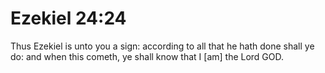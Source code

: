 # Ezekiel 24:24

Thus Ezekiel is unto you a sign: according to all that he hath done shall ye do: and when this cometh, ye shall know that I [am] the Lord GOD.